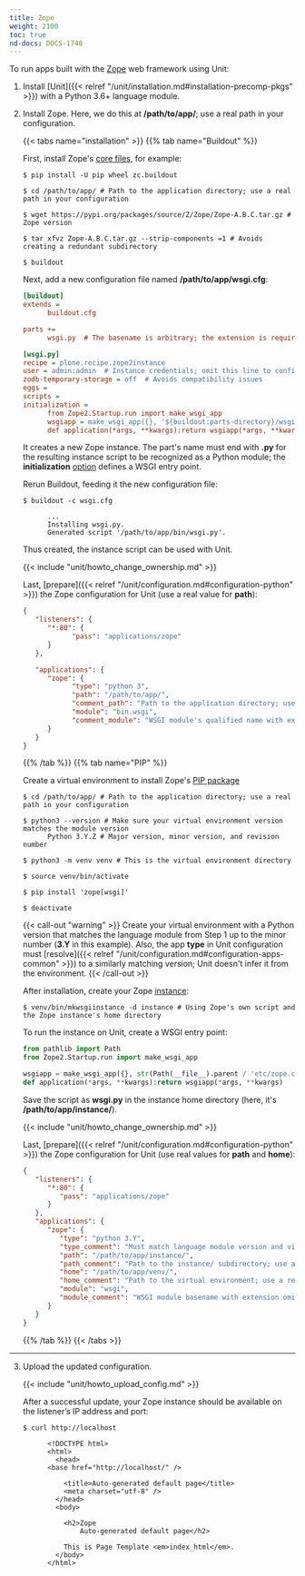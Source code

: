 ```yaml
---
title: Zope
weight: 2100
toc: true
nd-docs: DOCS-1748
---
```


To run apps built with the [Zope](https://www.zope.dev/) web framework using
Unit:

1. Install [Unit]({{< relref "/unit/installation.md#installation-precomp-pkgs" >}}) with a Python 3.6+ language module.

2. Install Zope. Here, we do this at **/path/to/app/**; use a real path
   in your configuration.

   {{< tabs name="installation" >}}
   {{% tab name="Buildout" %}}

   First, install Zope's
   [core files](https://zope.readthedocs.io/en/latest/INSTALL.html#installing-zope-with-zc-buildout),
   for example:

   ```console
   $ pip install -U pip wheel zc.buildout
   ```

   ```console
   $ cd /path/to/app/ # Path to the application directory; use a real path in your configuration
   ```

   ```console
   $ wget https://pypi.org/packages/source/Z/Zope/Zope-A.B.C.tar.gz # Zope version
   ```

   ```console
   $ tar xfvz Zope-A.B.C.tar.gz --strip-components =1 # Avoids creating a redundant subdirectory
   ```

   ```console
   $ buildout
   ```

   Next, add a new configuration file named **/path/to/app/wsgi.cfg**:

   ```cfg
   [buildout]
   extends =
         buildout.cfg

   parts +=
         wsgi.py  # The basename is arbitrary; the extension is required to make the resulting Python module discoverable

   [wsgi.py]
   recipe = plone.recipe.zope2instance
   user = admin:admin  # Instance credentials; omit this line to configure them interactively
   zodb-temporary-storage = off  # Avoids compatibility issues
   eggs =
   scripts =
   initialization =
         from Zope2.Startup.run import make_wsgi_app
         wsgiapp = make_wsgi_app({}, '${buildout:parts-directory}/wsgi.py/etc/zope.conf')  # Path to the instance's configuration file
         def application(*args, **kwargs):return wsgiapp(*args, **kwargs)
   ```

   It creates a new Zope instance.  The part's name must end with
   **.py** for the resulting instance script to be recognized as a
   Python module; the **initialization** [option](https://pypi.org/project/plone.recipe.zope2instance/#common-options)
   defines a WSGI entry point.

   Rerun Buildout, feeding it the new configuration file:

   ```console
   $ buildout -c wsgi.cfg

         ...
         Installing wsgi.py.
         Generated script '/path/to/app/bin/wsgi.py'.
   ```

   Thus created, the instance script can be used with Unit.

   {{< include "unit/howto_change_ownership.md" >}}

   Last,
   [prepare]({{< relref "/unit/configuration.md#configuration-python" >}})
   the Zope configuration for Unit (use a real value for **path**):

   ```json
   {
      "listeners": {
         "*:80": {
               "pass": "applications/zope"
         }
      },

      "applications": {
         "zope": {
               "type": "python 3",
               "path": "/path/to/app/",
               "comment_path": "Path to the application directory; use a real path in your configuration",
               "module": "bin.wsgi",
               "comment_module": "WSGI module's qualified name with extension omitted"
         }
      }
   }
   ```

   {{% /tab %}}
   {{% tab name="PIP" %}}

   Create a virtual environment to install Zope's [PIP package](https://pypi.org/project/Zope/)

   ```console
   $ cd /path/to/app/ # Path to the application directory; use a real path in your configuration
   ```

   ```console
   $ python3 --version # Make sure your virtual environment version matches the module version
         Python 3.Y.Z # Major version, minor version, and revision number
   ```

   ```console
   $ python3 -m venv venv # This is the virtual environment directory
   ```

   ```console
   $ source venv/bin/activate
   ```

   ```console
   $ pip install 'zope[wsgi]'
   ```

   ```console
   $ deactivate
   ```

   {{< call-out "warning" >}}
   Create your virtual environment with a Python version that matches
   the language module from Step 1 up to the minor number
   (**3.Y** in this example).  Also, the app **type** in Unit
   configuration must
   [resolve]({{< relref "/unit/configuration.md#configuration-apps-common" >}})
   to a similarly matching version; Unit doesn't infer it from the environment.
   {{< /call-out >}}

   After installation, create your Zope [instance](https://zope.readthedocs.io/en/latest/operation.html#creating-a-zope-instance):

   ```console
   $ venv/bin/mkwsgiinstance -d instance # Using Zope's own script and the Zope instance's home directory
   ```

   To run the instance on Unit, create a WSGI entry point:

   ```python
   from pathlib import Path
   from Zope2.Startup.run import make_wsgi_app

   wsgiapp = make_wsgi_app({}, str(Path(__file__).parent / 'etc/zope.conf')) # Path to the instance's configuration file
   def application(*args, **kwargs):return wsgiapp(*args, **kwargs)
   ```

   Save the script as **wsgi.py** in the instance home directory
   (here, it's **/path/to/app/instance/**).

   {{< include "unit/howto_change_ownership.md" >}}

   Last,
   [prepare]({{< relref "/unit/configuration.md#configuration-python" >}})
   the Zope configuration
   for Unit (use real values for **path** and **home**):

   ```json
   {
      "listeners": {
         "*:80": {
            "pass": "applications/zope"
         }
      },
      "applications": {
         "zope": {
            "type": "python 3.Y",
            "type_comment": "Must match language module version and virtual environment version",
            "path": "/path/to/app/instance/",
            "path_comment": "Path to the instance/ subdirectory; use a real path in your configuration",
            "home": "/path/to/app/venv/",
            "home_comment": "Path to the virtual environment; use a real path in your configuration",
            "module": "wsgi",
            "module_comment": "WSGI module basename with extension omitted"
         }
      }
   }

   ```

   {{% /tab %}}
   {{< /tabs >}}

---


3. Upload the updated configuration.

   {{< include "unit/howto_upload_config.md" >}}

   After a successful update, your Zope instance should be available on the
   listener’s IP address and port:

   ```console
   $ curl http://localhost

         <!DOCTYPE html>
         <html>
           <head>
         <base href="http://localhost/" />

             <title>Auto-generated default page</title>
             <meta charset="utf-8" />
           </head>
           <body>

             <h2>Zope
                 Auto-generated default page</h2>

             This is Page Template <em>index_html</em>.
           </body>
         </html>
   ```

[app-link]: https://zope.readthedocs.io/en/latest/INSTALL.html
